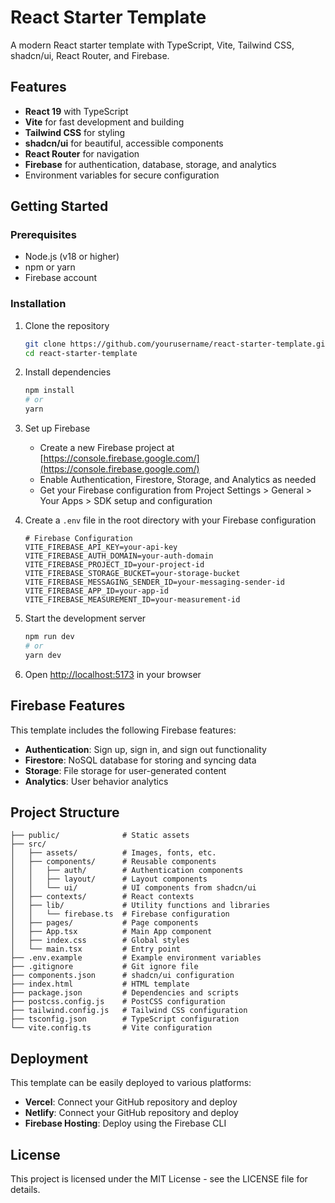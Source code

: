 # React Starter Template

A modern React starter template with TypeScript, Vite, Tailwind CSS, shadcn/ui, React Router, and Firebase.

## Features

- **React 19** with TypeScript
- **Vite** for fast development and building
- **Tailwind CSS** for styling
- **shadcn/ui** for beautiful, accessible components
- **React Router** for navigation
- **Firebase** for authentication, database, storage, and analytics
- Environment variables for secure configuration

## Getting Started

### Prerequisites

- Node.js (v18 or higher)
- npm or yarn
- Firebase account

### Installation

1. Clone the repository
   ```bash
   git clone https://github.com/yourusername/react-starter-template.git
   cd react-starter-template
   ```

2. Install dependencies
   ```bash
   npm install
   # or
   yarn
   ```

3. Set up Firebase
   - Create a new Firebase project at [https://console.firebase.google.com/](https://console.firebase.google.com/)
   - Enable Authentication, Firestore, Storage, and Analytics as needed
   - Get your Firebase configuration from Project Settings > General > Your Apps > SDK setup and configuration

4. Create a `.env` file in the root directory with your Firebase configuration
   ```
   # Firebase Configuration
   VITE_FIREBASE_API_KEY=your-api-key
   VITE_FIREBASE_AUTH_DOMAIN=your-auth-domain
   VITE_FIREBASE_PROJECT_ID=your-project-id
   VITE_FIREBASE_STORAGE_BUCKET=your-storage-bucket
   VITE_FIREBASE_MESSAGING_SENDER_ID=your-messaging-sender-id
   VITE_FIREBASE_APP_ID=your-app-id
   VITE_FIREBASE_MEASUREMENT_ID=your-measurement-id
   ```

5. Start the development server
   ```bash
   npm run dev
   # or
   yarn dev
   ```

6. Open [http://localhost:5173](http://localhost:5173) in your browser

## Firebase Features

This template includes the following Firebase features:

- **Authentication**: Sign up, sign in, and sign out functionality
- **Firestore**: NoSQL database for storing and syncing data
- **Storage**: File storage for user-generated content
- **Analytics**: User behavior analytics

## Project Structure

```
├── public/              # Static assets
├── src/
│   ├── assets/          # Images, fonts, etc.
│   ├── components/      # Reusable components
│   │   ├── auth/        # Authentication components
│   │   ├── layout/      # Layout components
│   │   └── ui/          # UI components from shadcn/ui
│   ├── contexts/        # React contexts
│   ├── lib/             # Utility functions and libraries
│   │   └── firebase.ts  # Firebase configuration
│   ├── pages/           # Page components
│   ├── App.tsx          # Main App component
│   ├── index.css        # Global styles
│   └── main.tsx         # Entry point
├── .env.example         # Example environment variables
├── .gitignore           # Git ignore file
├── components.json      # shadcn/ui configuration
├── index.html           # HTML template
├── package.json         # Dependencies and scripts
├── postcss.config.js    # PostCSS configuration
├── tailwind.config.js   # Tailwind CSS configuration
├── tsconfig.json        # TypeScript configuration
└── vite.config.ts       # Vite configuration
```

## Deployment

This template can be easily deployed to various platforms:

- **Vercel**: Connect your GitHub repository and deploy
- **Netlify**: Connect your GitHub repository and deploy
- **Firebase Hosting**: Deploy using the Firebase CLI

## License

This project is licensed under the MIT License - see the LICENSE file for details.
